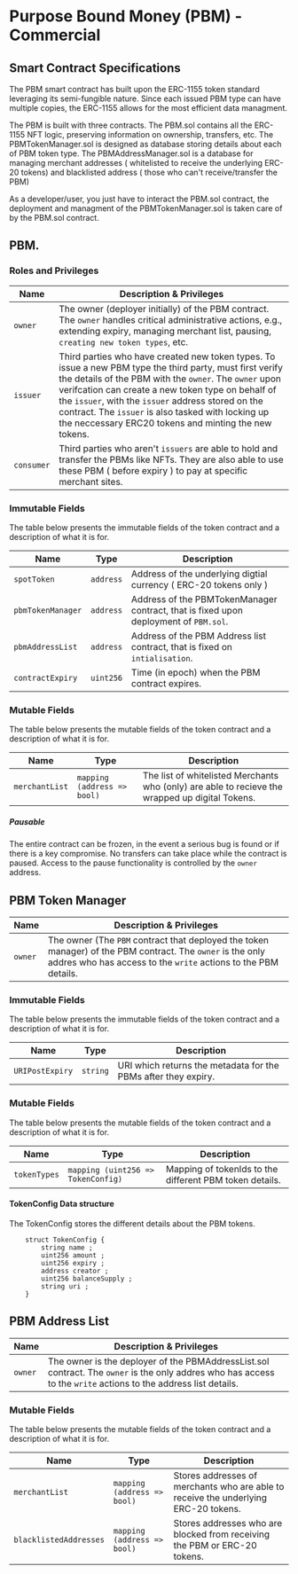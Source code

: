 # Purpose Bound Money (PBM) - Commercial

## Smart Contract Specifications

The PBM smart contract has built upon the ERC-1155 token standard leveraging its semi-fungible nature. Since each issued PBM type can have multiple copies, the ERC-1155 allows for the most efficient data managment.

The PBM is built with three contracts. The PBM.sol contains all the ERC-1155 NFT logic, preserving information on ownership, transfers, etc. The PBMTokenManager.sol is designed as database storing details about each of PBM token type. The PBMAddressManager.sol is a database for managing merchant addresses ( whitelisted to receive the underlying ERC-20 tokens) and blacklisted address ( those who can't receive/transfer the PBM)

As a developer/user, you just have to interact the PBM.sol contract, the deployment and managment of the PBMTokenManager.sol is taken care of by the PBM.sol contract.

## PBM.

### Roles and Privileges

| Name       | Description & Privileges                                                                                                                                                                                                                                                                                                                                                                      |
| ---------- | --------------------------------------------------------------------------------------------------------------------------------------------------------------------------------------------------------------------------------------------------------------------------------------------------------------------------------------------------------------------------------------------- |
| `owner`    | The owner (deployer initially) of the PBM contract. The `owner` handles critical administrative actions, e.g., extending expiry, managing merchant list, pausing, `creating new token types`, etc.                                                                                                                                                                                            |
| `issuer`   | Third parties who have created new token types. To issue a new PBM type the third party, must first verify the details of the PBM with the `owner`. The `owner` upon verifcation can create a new token type on behalf of the `issuer`, with the `issuer` address stored on the contract. The `issuer` is also tasked with locking up the neccessary ERC20 tokens and minting the new tokens. |
| `consumer` | Third parties who aren't `issuers` are able to hold and transfer the PBMs like NFTs. They are also able to use these PBM ( before expiry ) to pay at specific merchant sites.                                                                                                                                                                                                                 |

### Immutable Fields

The table below presents the immutable fields of the token contract and a description of what it is for.

| Name              | Type      | Description                                                                          |
| ----------------- | --------- | ------------------------------------------------------------------------------------ |
| `spotToken`       | `address` | Address of the underlying digtial currency ( ERC-20 tokens only )                    |
| `pbmTokenManager` | `address` | Address of the PBMTokenManager contract, that is fixed upon deployment of `PBM.sol`. |
| `pbmAddressList`  | `address` | Address of the PBM Address list contract, that is fixed on `intialisation`.          |
| `contractExpiry`  | `uint256` | Time (in epoch) when the PBM contract expires.                                       |

### Mutable Fields

The table below presents the mutable fields of the token contract and a description of what it is for.

| Name           | Type                        | Description                                                                                     |
| -------------- | --------------------------- | ----------------------------------------------------------------------------------------------- |
| `merchantList` | `mapping (address => bool)` | The list of whitelisted Merchants who (only) are able to recieve the wrapped up digital Tokens. |

##### Pausable

The entire contract can be frozen, in the event a serious bug is found or if there is a key compromise. No transfers can take place while the contract is paused. Access to the pause functionality is controlled by the `owner` address.

## PBM Token Manager

| Name    | Description & Privileges                                                                                                                                                     |
| ------- | ---------------------------------------------------------------------------------------------------------------------------------------------------------------------------- |
| `owner` | The owner (The `PBM` contract that deployed the token manager) of the PBM contract. The `owner` is the only addres who has access to the `write` actions to the PBM details. |

### Immutable Fields

The table below presents the immutable fields of the token contract and a description of what it is for.

| Name            | Type     | Description                                                    |
| --------------- | -------- | -------------------------------------------------------------- |
| `URIPostExpiry` | `string` | URI which returns the metadata for the PBMs after they expiry. |

### Mutable Fields

The table below presents the mutable fields of the token contract and a description of what it is for.

| Name         | Type                               | Description                                             |
| ------------ | ---------------------------------- | ------------------------------------------------------- |
| `tokenTypes` | `mapping (uint256 => TokenConfig)` | Mapping of tokenIds to the different PBM token details. |

#### TokenConfig Data structure

The TokenConfig stores the different details about the PBM tokens.

```
    struct TokenConfig {
        string name ;
        uint256 amount ;
        uint256 expiry ;
        address creator ;
        uint256 balanceSupply ;
        string uri ;
    }

```

## PBM Address List

| Name    | Description & Privileges                                                                                                                                        |
| ------- | --------------------------------------------------------------------------------------------------------------------------------------------------------------- |
| `owner` | The owner is the deployer of the PBMAddressList.sol contract. The `owner` is the only addres who has access to the `write` actions to the address list details. |

### Mutable Fields

The table below presents the mutable fields of the token contract and a description of what it is for.

| Name                   | Type                        | Description                                                                         |
| ---------------------- | --------------------------- | ----------------------------------------------------------------------------------- |
| `merchantList`         | `mapping (address => bool)` | Stores addresses of merchants who are able to receive the underlying ERC-20 tokens. |
| `blacklistedAddresses` | `mapping (address => bool)` | Stores addresses who are blocked from receiving the PBM or ERC-20 tokens.           |
